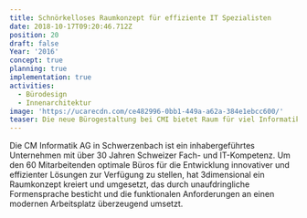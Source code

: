 ```yaml
---
title: Schnörkelloses Raumkonzept für effiziente IT Spezialisten
date: 2018-10-17T09:20:46.712Z
position: 20
draft: false
Year: '2016'
concept: true
planning: true
implementation: true
activities:
  - Bürodesign
  - Innenarchitektur
image: 'https://ucarecdn.com/ce482996-0bb1-449a-a62a-384e1ebcc600/'
teaser: Die neue Bürogestaltung bei CMI bietet Raum für viel Informatik Fachkompetenz
---
```

Die CM Informatik AG in Schwerzenbach ist ein inhabergeführtes Unternehmen mit über 30 Jahren Schweizer Fach- und IT-Kompetenz. Um den 60 Mitarbeitenden optimale Büros für die Entwicklung innovativer und effizienter Lösungen zur Verfügung zu stellen, hat 3dimensional ein Raumkonzept kreiert und umgesetzt, das durch unaufdringliche Formensprache besticht und die funktionalen Anforderungen an einen modernen Arbeitsplatz überzeugend umsetzt.
